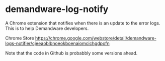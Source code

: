 demandware-log-notify
=====================

A Chrome extension that notifies when there is an update to the error logs. This is to help Demandware developers.

Chrome Store
https://chrome.google.com/webstore/detail/demandware-logs-notifier/cjeeaoblbnoeokboenaiomcichgdpofn

Note that the code in Github is probabbly some versions ahead.
